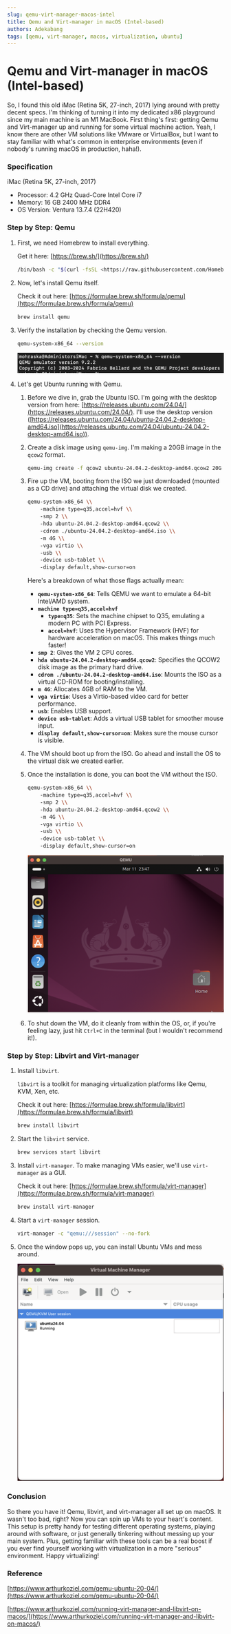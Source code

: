 ```yaml
---
slug: qemu-virt-manager-macos-intel
title: Qemu and Virt-manager in macOS (Intel-based)
authors: Adekabang
tags: [qemu, virt-manager, macos, virtualization, ubuntu]
---
```


# Qemu and Virt-manager in macOS (Intel-based)

So, I found this old iMac (Retina 5K, 27-inch, 2017) lying around with pretty decent specs. I'm thinking of turning it into my dedicated x86 playground since my main machine is an M1 MacBook. First thing's first: getting Qemu and Virt-manager up and running for some virtual machine action. Yeah, I know there are other VM solutions like VMware or VirtualBox, but I want to stay familiar with what's common in enterprise environments (even if nobody's running macOS in production, haha!).

### Specification

iMac (Retina 5K, 27-inch, 2017)

- Processor: 4.2 GHz Quad-Core Intel Core i7
- Memory: 16 GB 2400 MHz DDR4
- OS Version: Ventura 13.7.4 (22H420)

### Step by Step: Qemu

1. First, we need Homebrew to install everything.
    
    Get it here: [https://brew.sh/](https://brew.sh/)
    
    ```bash
    /bin/bash -c "$(curl -fsSL <https://raw.githubusercontent.com/Homebrew/install/HEAD/install.sh>)"
    ```
    
2. Now, let's install Qemu itself.
    
    Check it out here: [https://formulae.brew.sh/formula/qemu](https://formulae.brew.sh/formula/qemu)
    
    ```bash
    brew install qemu
    ```
    
3. Verify the installation by checking the Qemu version.
    
    ```bash
    qemu-system-x86_64 --version
    ```
    
    ![Check qemu version](00-qemu-version.png)
    
4. Let's get Ubuntu running with Qemu.
    1. Before we dive in, grab the Ubuntu ISO. I'm going with the desktop version from here: [https://releases.ubuntu.com/24.04/](https://releases.ubuntu.com/24.04/). I'll use the desktop version ([https://releases.ubuntu.com/24.04/ubuntu-24.04.2-desktop-amd64.iso](https://releases.ubuntu.com/24.04/ubuntu-24.04.2-desktop-amd64.iso)).
    2. Create a disk image using `qemu-img`. I'm making a 20GB image in the `qcow2` format.
        
        ```bash
        qemu-img create -f qcow2 ubuntu-24.04.2-desktop-amd64.qcow2 20G
        ```
        
    3. Fire up the VM, booting from the ISO we just downloaded (mounted as a CD drive) and attaching the virtual disk we created.
        
        ```bash
        qemu-system-x86_64 \\
            -machine type=q35,accel=hvf \\
            -smp 2 \\
            -hda ubuntu-24.04.2-desktop-amd64.qcow2 \\
            -cdrom ./ubuntu-24.04.2-desktop-amd64.iso \\
            -m 4G \\
            -vga virtio \\
            -usb \\
            -device usb-tablet \\
            -display default,show-cursor=on
        ```
        
        Here's a breakdown of what those flags actually mean:
        
        - **`qemu-system-x86_64`**: Tells QEMU we want to emulate a 64-bit Intel/AMD system.
        - **`machine type=q35,accel=hvf`**
            - **`type=q35`**: Sets the machine chipset to Q35, emulating a modern PC with PCI Express.
            - **`accel=hvf`**: Uses the Hypervisor Framework (HVF) for hardware acceleration on macOS. This makes things much faster!
        - **`smp 2`**: Gives the VM 2 CPU cores.
        - **`hda ubuntu-24.04.2-desktop-amd64.qcow2`**: Specifies the QCOW2 disk image as the primary hard drive.
        - **`cdrom ./ubuntu-24.04.2-desktop-amd64.iso`**: Mounts the ISO as a virtual CD-ROM for booting/installing.
        - **`m 4G`**: Allocates 4GB of RAM to the VM.
        - **`vga virtio`**: Uses a Virtio-based video card for better performance.
        - **`usb`**: Enables USB support.
        - **`device usb-tablet`**: Adds a virtual USB tablet for smoother mouse input.
        - **`display default,show-cursor=on`**: Makes sure the mouse cursor is visible.
    4. The VM should boot up from the ISO. Go ahead and install the OS to the virtual disk we created earlier.
    5. Once the installation is done, you can boot the VM without the ISO.
        
        ```bash
        qemu-system-x86_64 \\
            -machine type=q35,accel=hvf \\
            -smp 2 \\
            -hda ubuntu-24.04.2-desktop-amd64.qcow2 \\
            -m 4G \\
            -vga virtio \\
            -usb \\
            -device usb-tablet \\
            -display default,show-cursor=on
        ```
        
        ![Ubuntu Desktop VM in qemu](01-ubuntu-vm-in-qemu.png)
        
    6. To shut down the VM, do it cleanly from within the OS, or, if you're feeling lazy, just hit `Ctrl+C` in the terminal (but I wouldn't recommend it!).

### Step by Step: Libvirt and Virt-manager

1. Install `libvirt`.
    
    `libvirt` is a toolkit for managing virtualization platforms like Qemu, KVM, Xen, etc.
    
    Check it out here: [https://formulae.brew.sh/formula/libvirt](https://formulae.brew.sh/formula/libvirt)
    
    ```bash
    brew install libvirt
    ```
    
2. Start the `libvirt` service.
    
    ```bash
    brew services start libvirt
    ```
    
3. Install `virt-manager`. To make managing VMs easier, we'll use `virt-manager` as a GUI.
    
    Check it out here: [https://formulae.brew.sh/formula/virt-manager](https://formulae.brew.sh/formula/virt-manager)
    
    ```bash
    brew install virt-manager
    ```
    
4. Start a `virt-manager` session.
    
    ```bash
    virt-manager -c "qemu:///session" --no-fork
    ```
    
5. Once the window pops up, you can install Ubuntu VMs and mess around.
    
    ![virt-manager window](02-virt-manager-window.png)
    

### Conclusion

So there you have it! Qemu, libvirt, and virt-manager all set up on macOS. It wasn't too bad, right? Now you can spin up VMs to your heart's content. This setup is pretty handy for testing different operating systems, playing around with software, or just generally tinkering without messing up your main system. Plus, getting familiar with these tools can be a real boost if you ever find yourself working with virtualization in a more "serious" environment. Happy virtualizing!

### Reference

[https://www.arthurkoziel.com/qemu-ubuntu-20-04/](https://www.arthurkoziel.com/qemu-ubuntu-20-04/)

[https://www.arthurkoziel.com/running-virt-manager-and-libvirt-on-macos/](https://www.arthurkoziel.com/running-virt-manager-and-libvirt-on-macos/)
